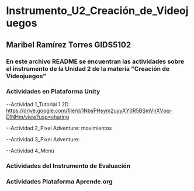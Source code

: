 # Instrumento_U2_Creación_de_Videojuegos
## Maribel Ramírez Torres    GIDS5102

### En este archivo README se encuentran las actividades sobre el instrumento de la Unidad 2 de la materia "Creación de Videojuegos"


### Actividades en Plataforma Unity

--Actividad 1_Tutorial 1 2D
https://drive.google.com/file/d/1NbsPHsym2uyyXY0R5BSmVnXVpq-DlNHm/view?usp=sharing 

--Actividad 2_Pixel Adventure: movimientos

--Actividad 3_Pixel Adventure:

--Actividad 4_Menú

### Actividades del Instrumento de Evaluación


### Actividades Plataforma Aprende.org


